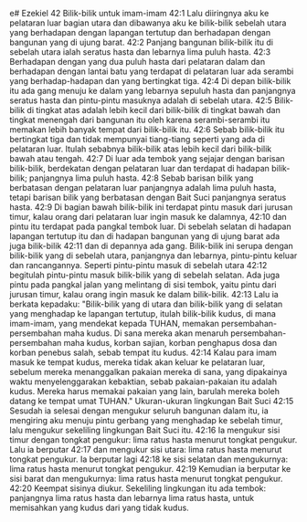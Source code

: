 e# Ezekiel 42
Bilik-bilik untuk imam-imam
42:1 Lalu diiringnya aku ke pelataran luar bagian utara dan dibawanya aku ke bilik-bilik sebelah utara yang berhadapan dengan lapangan tertutup dan berhadapan dengan bangunan yang di ujung barat.
42:2 Panjang bangunan bilik-bilik itu di sebelah utara ialah seratus hasta dan lebarnya lima puluh hasta.
                                                                                                                                                                             42:3 Berhadapan dengan yang dua puluh hasta dari pelataran dalam dan berhadapan dengan lantai batu yang terdapat di pelataran luar ada serambi yang berhadap-hadapan dan yang bertingkat tiga.
42:4 Di depan bilik-bilik itu ada gang menuju ke dalam yang lebarnya sepuluh hasta dan panjangnya seratus hasta dan pintu-pintu masuknya adalah di sebelah utara.
42:5 Bilik-bilik di tingkat atas adalah lebih kecil dari bilik-bilik di tingkat bawah dan tingkat menengah dari bangunan itu oleh karena serambi-serambi itu memakan lebih banyak tempat dari bilik-bilik itu.
                                                                                                                                                                             42:6 Sebab bilik-bilik itu bertingkat tiga dan tidak mempunyai tiang-tiang seperti yang ada di pelataran luar. Itulah sebabnya bilik-bilik atas lebih kecil dari bilik-bilik bawah atau tengah.
                                                                                                                                                                             42:7 Di luar ada tembok yang sejajar dengan barisan bilik-bilik, berdekatan dengan pelataran luar dan terdapat di hadapan bilik-bilik; panjangnya lima puluh hasta.
                                                                                                                                                                             42:8 Sebab barisan bilik yang berbatasan dengan pelataran luar panjangnya adalah lima puluh hasta, tetapi barisan bilik yang berbatasan dengan Bait Suci panjangnya seratus hasta.
                                                                                                                                                                             42:9 Di bagian bawah bilik-bilik ini terdapat pintu masuk dari jurusan timur, kalau orang dari pelataran luar ingin masuk ke dalamnya,
                                                                                                                                                                             42:10 dan pintu itu terdapat pada pangkal tembok luar. Di sebelah selatan di hadapan lapangan tertutup itu dan di hadapan bangunan yang di ujung barat ada juga bilik-bilik
42:11 dan di depannya ada gang. Bilik-bilik ini serupa dengan bilik-bilik yang di sebelah utara, panjangnya dan lebarnya, pintu-pintu keluar dan rancangannya. Seperti pintu-pintu masuk di sebelah utara
                                                                                                                                                                             42:12 begitulah pintu-pintu masuk bilik-bilik yang di sebelah selatan. Ada juga pintu pada pangkal jalan yang melintang di sisi tembok, yaitu pintu dari jurusan timur, kalau orang ingin masuk ke dalam bilik-bilik.
                                                                                                                                                                             42:13 Lalu ia berkata kepadaku: "Bilik-bilik yang di utara dan bilik-bilik yang di selatan yang menghadap ke lapangan tertutup, itulah bilik-bilik kudus, di mana imam-imam, yang mendekat kepada TUHAN, memakan persembahan-persembahan maha kudus. Di sana mereka akan menaruh persembahan-persembahan maha kudus, korban sajian, korban penghapus dosa dan korban penebus salah, sebab tempat itu kudus.
42:14 Kalau para imam masuk ke tempat kudus, mereka tidak akan keluar ke pelataran luar, sebelum mereka menanggalkan pakaian mereka di sana, yang dipakainya waktu menyelenggarakan kebaktian, sebab pakaian-pakaian itu adalah kudus. Mereka harus memakai pakaian yang lain, barulah mereka boleh datang ke tempat umat TUHAN."
                                                                                                                                         Ukuran-ukuran lingkungan Bait Suci
42:15 Sesudah ia selesai dengan mengukur seluruh bangunan dalam itu, ia mengiring aku menuju pintu gerbang yang menghadap ke sebelah timur, lalu mengukur sekeliling lingkungan Bait Suci itu.
                                                                                                                                                                             42:16 Ia mengukur sisi timur dengan tongkat pengukur: lima ratus hasta menurut tongkat pengukur. Lalu ia berputar
                                                                                                                                                                             42:17 dan mengukur sisi utara: lima ratus hasta menurut tongkat pengukur. Ia berputar lagi
                                                                                                                                                                             42:18 ke sisi selatan dan mengukurnya: lima ratus hasta menurut tongkat pengukur.
                                                                                                                                                                             42:19 Kemudian ia berputar ke sisi barat dan mengukurnya: lima ratus hasta menurut tongkat pengukur.
                                                                                                                                                                             42:20 Keempat sisinya diukur. Sekeliling lingkungan itu ada tembok: panjangnya lima ratus hasta dan lebarnya lima ratus hasta, untuk memisahkan yang kudus dari yang tidak kudus.
